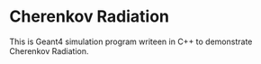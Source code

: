 # Cherenkov Radiation

This is Geant4 simulation program writeen in C++ to demonstrate Cherenkov Radiation.
